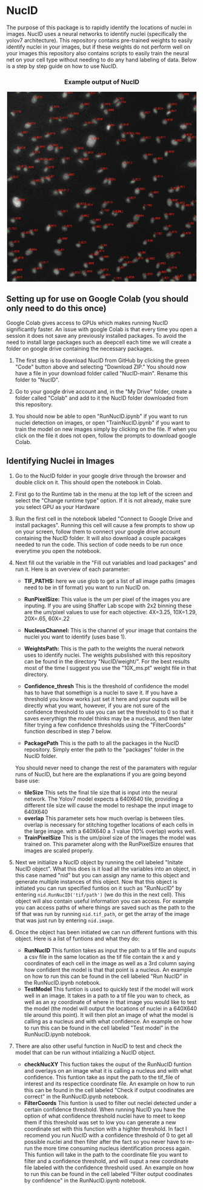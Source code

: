 # NucID
The purpose of this package is to rapidly identify the locations of nuclei in images. NucID uses a neural networks to identify nuclei 
(specifically the yolov7 architecture). This repository contains pre-trained weights to easily identify nuclei in your images, but if these weights do not
perform well on your images this repository also contains scripts to easily train the neural net on your cell type without needing to do any hand labeling of data. Below is a step by step guide on how to use NucID.

<h3 align="center">Example output of NucID</h3>
<p align="center">
  <img src="https://github.com/gharmange/NucID/blob/main/images/NucID_example.png" width="500" height="500">
</p>

## Setting up for use on Google Colab (you should only need to do this once)
Google Colab gives access to GPUs which makes running NucID significantly faster. An issue with google Colab is that every time you open a session
it does not save any previously installed packages. To avoid the need to install large packages such as deepcell each time we will create a folder
on google drive containing the necessary packages.

1. The first step is to download NucID from GitHub by clicking the green "Code" button above and selecting "Download ZIP." You should now have a file in your download folder called "NucID-main". Rename this folder to "NucID".

2. Go to your google drive account and, in the "My Drive" folder, create a folder called "Colab" and add to it the NucID folder downloaded from this repository.

3. You should now be able to open "RunNucID.ipynb" if you want to run nuclei detection on images, or open "TrainNucID.ipynb" if you want to train the model on new images
simply by clicking on the file. If when you click on the file it does not open, follow the prompts to download google Colab. 

## Identifying Nuclei in Images
1. Go to the NucID folder in your google drive through the browser and double click on it. This should open the notebook in Colab.

2. First go to the Runtime tab in the menu at the top left of the screen and select the "Change runtime type" option. If it is not already, make sure you select GPU as your Hardware

3. Run the first cell in the notebook labeled "Connect to Google Drive and install packages". Running this cell will cause a few prompts to show up on your screen, follow them to connect your google drive account containing the NucID folder. It will also download a couple pacakges needed to run the code. This section of code needs to be run once everytime you open the notebook.

4. Next fill out the variable in the "Fill out variables and load packages" and run it. Here is an overview of each parameter:
   
   - **TIF_PATHS:** here we use glob to get a list of all image paths (images need to be in tif format) you want to run NucID on.
   - **RunPixelSize:** This value is the um per pixel of the images you are inputing. If you are using Shaffer Lab scope with 2x2 binning these are the
um/pixel values to use for each objective: 4X=3.25, 10X=1.29, 20X=.65, 60X=.22 

   - **NucleusChannel:** This is the channel of your image that contains the nuclei you want to identify (uses base 1).
   - **WeightsPath:** This is the path to the weights the nueral network uses to identify nuclei. The weights pubslished with this repository can be found in the directory "NucID/weight/". For the best results most of the time I suggest you use the "10X_ms.pt" weight file in that directory.
   -  **Confidence_thresh** This is the threshold of confidence the model has to have that somethign is a nuclei to save it. If you have a threshold you know works just set it here and your ouputs will be directly what you want, however, if you are not sure of the confidence threshold to use you can set the threshold to 0 so that it saves everythign the model thinks may be a nucleus, and then later filter trying a few confidence thresholds using the "FilterCoords" function described in step 7 below.
   - **PackagePath** This is the path to all the packages in the NucID repository. Simply enter the path to the "packages" folder in the NucID folder.
   
   You should never need to change the rest of the paramaters with regular runs of NucID, but here are the explanations if you are going beyond base use:
   - **tileSize** This sets the final tile size that is input into the neural network. The Yolov7 model expects a 640X640 tile, providing a different tile size will cause the model to reshape the input image to 640X640
   - **overlap** This parameter sets how much overlap is between tiles. overlap is necessary for stitching together locations of each cells in the large image. with a 640X640 a .1 value (10% overlap) works well.
   - **TrainPixelSize** This is the um/pixel size of the images the model was trained on. This parameter along with the RunPixelSize ensures that images are scaled properly.
 
5. Next we initialize a NucID object by running the cell labeled "Initate NucID object". What this does is it load all the variables into an object, in this case named "nid" but you can assign any name to this object and generate multiple instances of this object. Now that this object is initiated you can run specified funtios on it such as "RunNucID" by entering `nid.RunNucID('tif/path')` (we do this in the next cell). This object will also contain useful
information you can access. For example you can access paths of where things are saved such as the path to the tif that was run by running `nid.tif_path`, or get the array of the image that was just run by entering `nid.image`.

6. Once the object has been initiated we can run different funtions with this object. Here is a list of funtions and what they do:
   - **RunNucID** This funtion takes as input the path to a tif file and ouputs a csv file in the same location as the tif file contain the x and y coordinates of each cell in the image as well as a 3rd column saying how confident the model is that that point is a nucleus. An example on how to run this can be found in the cell labeled "Run NucID" in the RunNucID.ipynb notebook.
   - **TestModel** This funtion is used to quickly test if the model will work well in an image. It takes in a path to a tif file you wan to check, as well as an xy coordinate of where in that image you would like to test the model (the model will output the locations of nuclei in a 640X640 tile around this point). It will then plot an image of what the model is calling as a nucleus and with what confidence. An example on how to run this can be found in the cell labeled "Test model" in the RunNucID.ipynb notebook.
   
7. There are also other useful function in NucID to test and check the model that can be run without intializing a NucID object.
   - **checkNucXY** This fuction takes the ouput of the RunNucID funtion and overlays on an image what it is calling a nucleus and with what confidence. This funtion take as input the path to the tif_file of interest and its respectice coordinate file. An example on how to run this can be found in the cell labeled "Check if output coodinates are correct" in the RunNucID.ipynb notebook.
   - **FilterCoords** This funtion is used to filter out neclei detected under a certain confidence threshold. When running NucID you have the option of what confidence threshold nuclei have to meet to keep them if this threshold was set to low you can generate a new coordinate set with this function with a highter threshold. In fact I recomend you run NucID with a confidence threshold of 0 to get all possible nuclei and then filter after the fact so you never have to re-run the more time consuming nucleus identification process again. This funtion will take in the path to the coordinate file you want to filter and a confidence threshold, and will ouput a new coordinate file labeled with the confidence threshold used. An example on how to run this can be found in the cell labeled "Filter output coodinates by confidence" in the RunNucID.ipynb notebook.
   
            

